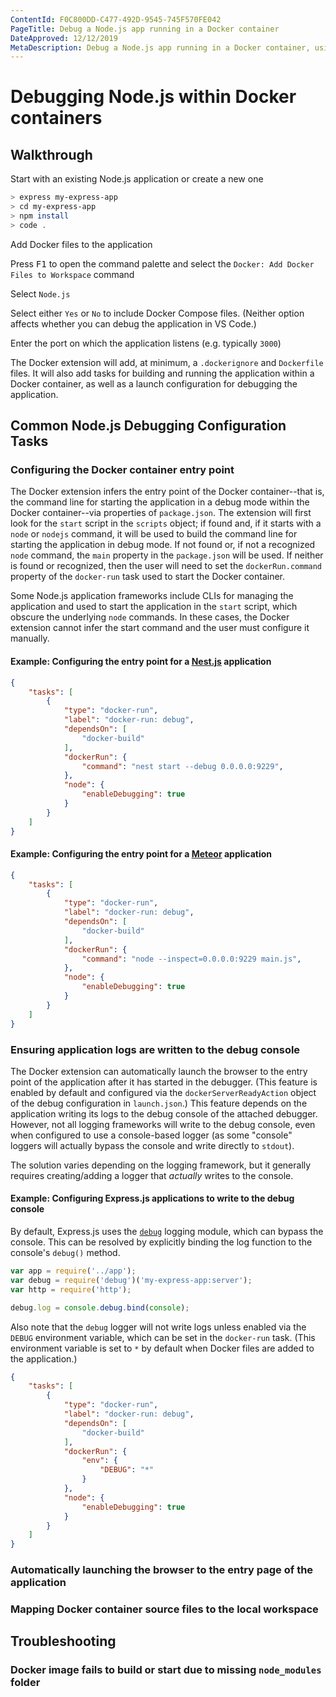 ```yaml
---
ContentId: F0C800DD-C477-492D-9545-745F570FE042
PageTitle: Debug a Node.js app running in a Docker container
DateApproved: 12/12/2019
MetaDescription: Debug a Node.js app running in a Docker container, using Visual Studio Code.
---
```

# Debugging Node.js within Docker containers

## Walkthrough

Start with an existing Node.js application or create a new one

```bash
> express my-express-app
> cd my-express-app
> npm install
> code .
```

Add Docker files to the application

Press <kbd>F1</kbd> to open the command palette and select the `Docker: Add Docker Files to Workspace` command

Select `Node.js`

Select either `Yes` or `No` to include Docker Compose files. (Neither option affects whether you can debug the application in VS Code.)

Enter the port on which the application listens (e.g. typically `3000`)

The Docker extension will add, at minimum, a `.dockerignore` and `Dockerfile` files. It will also add tasks for building and running the application within a Docker container, as well as a launch configuration for debugging the application.

## Common Node.js Debugging Configuration Tasks

### Configuring the Docker container entry point

The Docker extension infers the entry point of the Docker container--that is, the command line for starting the application in a debug mode within the Docker container--via properties of `package.json`.  The extension will first look for the `start` script in the `scripts` object; if found and, if it starts with a `node` or `nodejs` command, it will be used to build the command line for starting the application in debug mode.  If not found or, if not a recognized `node` command, the `main` property in the `package.json` will be used.  If neither is found or recognized, then the user will need to set the `dockerRun.command` property of the `docker-run` task used to start the Docker container.

Some Node.js application frameworks include CLIs for managing the application and used to start the application in the `start` script, which obscure the underlying `node` commands. In these cases, the Docker extension cannot infer the start command and the user must configure it manually.

#### Example: Configuring the entry point for a [Nest.js](https://nestjs.com/) application

```json
{
    "tasks": [
        {
            "type": "docker-run",
            "label": "docker-run: debug",
            "dependsOn": [
                "docker-build"
            ],
            "dockerRun": {
                "command": "nest start --debug 0.0.0.0:9229",
            },
            "node": {
                "enableDebugging": true
            }
        }
    ]
}
```

#### Example: Configuring the entry point for a [Meteor](https://www.meteor.com/) application

```json
{
    "tasks": [
        {
            "type": "docker-run",
            "label": "docker-run: debug",
            "dependsOn": [
                "docker-build"
            ],
            "dockerRun": {
                "command": "node --inspect=0.0.0.0:9229 main.js",
            },
            "node": {
                "enableDebugging": true
            }
        }
    ]
}
```

### Ensuring application logs are written to the debug console

The Docker extension can automatically launch the browser to the entry point of the application after it has started in the debugger. (This feature is enabled by default and configured via the `dockerServerReadyAction` object of the debug configuration in `launch.json`.) This feature depends on the application writing its logs to the debug console of the attached debugger.  However, not all logging frameworks will write to the debug console, even when configured to use a console-based logger (as some "console" loggers will actually bypass the console and write directly to `stdout`).

The solution varies depending on the logging framework, but it generally requires creating/adding a logger that *actually* writes to the console.

#### Example: Configuring Express.js applications to write to the debug console

By default, Express.js uses the [`debug`](https://github.com/visionmedia/debug) logging module, which can bypass the console.  This can be resolved by explicitly binding the log function to the console's `debug()` method.

```js
var app = require('../app');
var debug = require('debug')('my-express-app:server');
var http = require('http');

debug.log = console.debug.bind(console);
```

Also note that the `debug` logger will not write logs unless enabled via the `DEBUG` environment variable, which can be set in the `docker-run` task. (This environment variable is set to `*` by default when Docker files are added to the application.)

```json
{
    "tasks": [
        {
            "type": "docker-run",
            "label": "docker-run: debug",
            "dependsOn": [
                "docker-build"
            ],
            "dockerRun": {
                "env": {
                    "DEBUG": "*"
                }
            },
            "node": {
                "enableDebugging": true
            }
        }
    ]
}
```

### Automatically launching the browser to the entry page of the application

### Mapping Docker container source files to the local workspace

## Troubleshooting

### Docker image fails to build or start due to missing `node_modules` folder
